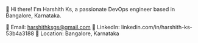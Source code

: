 
👋 Hi there! I'm Harshith Ks, a passionate DevOps engineer based in Bangalore, Karnataka.

📧 Email: harshithksgs@gmail.com
🔗 LinkedIn: linkedin.com/in/harshith-ks-53b4a3188
📍 Location: Bangalore, Karnataka




<!---
harshiks3/harshiks3 is a ✨ special ✨ repository because its `README.md` (this file) appears on your GitHub profile.
You can click the Preview link to take a look at your changes.
--->
